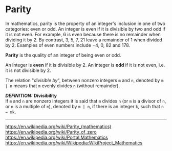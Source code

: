 # Parity


In mathematics, parity is the property of an integer's inclusion in one of two categories: even or odd. An integer is even if it is divisible by two and odd if it is not even. For example, 6 is even because there is no remainder when dividing it by 2. By contrast, 3, 5, 7, 21 leave a remainder of 1 when divided by 2. Examples of even numbers include −4, 0, 82 and 178.

**Parity** is the quality of an integer of being even or odd.

An integer is **even** if it is divisible by 2.
An integer is **odd** if it is not even, i.e. it is not divisible by 2.


The relation "_divisible by_", between nonzero integers `m` and `n`, denoted by `m | n` means that `m` evenly divides `n` (without remainder).

__*DEFINITION:*__ **Divisibility**     
If `m` and `n` are nonzero integers it is said that `m` divides `n` 
(or `m` is a divisor of `n`, or `n` is a multiple of `m`), 
denoted by `m | n`, 
if there is an integer `k`, such that `n = mk`.






---

https://en.wikipedia.org/wiki/Parity_(mathematics)
https://en.wikipedia.org/wiki/Parity_of_zero
https://en.wikipedia.org/wiki/Portal:Mathematics
https://en.wikipedia.org/wiki/Wikipedia:WikiProject_Mathematics
